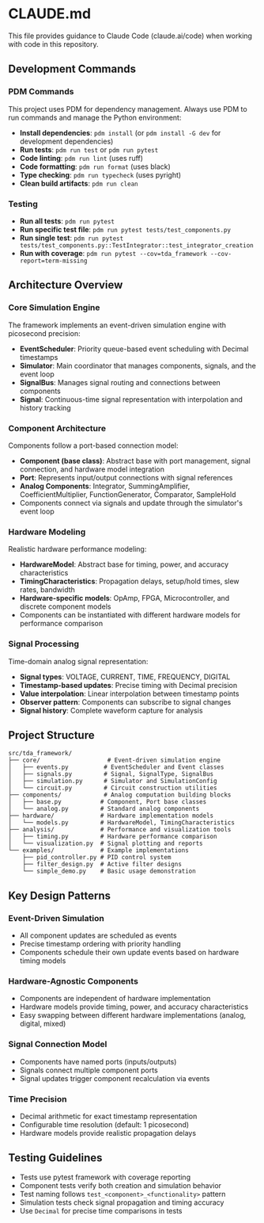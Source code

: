 # CLAUDE.md

This file provides guidance to Claude Code (claude.ai/code) when working with code in this repository.

## Development Commands

### PDM Commands
This project uses PDM for dependency management. Always use PDM to run commands and manage the Python environment:

- **Install dependencies**: `pdm install` (or `pdm install -G dev` for development dependencies)
- **Run tests**: `pdm run test` or `pdm run pytest`
- **Code linting**: `pdm run lint` (uses ruff)
- **Code formatting**: `pdm run format` (uses black)
- **Type checking**: `pdm run typecheck` (uses pyright)
- **Clean build artifacts**: `pdm run clean`

### Testing
- **Run all tests**: `pdm run pytest`
- **Run specific test file**: `pdm run pytest tests/test_components.py`
- **Run single test**: `pdm run pytest tests/test_components.py::TestIntegrator::test_integrator_creation`
- **Run with coverage**: `pdm run pytest --cov=tda_framework --cov-report=term-missing`

## Architecture Overview

### Core Simulation Engine
The framework implements an event-driven simulation engine with picosecond precision:

- **EventScheduler**: Priority queue-based event scheduling with Decimal timestamps
- **Simulator**: Main coordinator that manages components, signals, and the event loop
- **SignalBus**: Manages signal routing and connections between components
- **Signal**: Continuous-time signal representation with interpolation and history tracking

### Component Architecture
Components follow a port-based connection model:

- **Component (base class)**: Abstract base with port management, signal connection, and hardware model integration
- **Port**: Represents input/output connections with signal references
- **Analog Components**: Integrator, SummingAmplifier, CoefficientMultiplier, FunctionGenerator, Comparator, SampleHold
- Components connect via signals and update through the simulator's event loop

### Hardware Modeling
Realistic hardware performance modeling:

- **HardwareModel**: Abstract base for timing, power, and accuracy characteristics
- **TimingCharacteristics**: Propagation delays, setup/hold times, slew rates, bandwidth
- **Hardware-specific models**: OpAmp, FPGA, Microcontroller, and discrete component models
- Components can be instantiated with different hardware models for performance comparison

### Signal Processing
Time-domain analog signal representation:

- **Signal types**: VOLTAGE, CURRENT, TIME, FREQUENCY, DIGITAL
- **Timestamp-based updates**: Precise timing with Decimal precision
- **Value interpolation**: Linear interpolation between timestamp points
- **Observer pattern**: Components can subscribe to signal changes
- **Signal history**: Complete waveform capture for analysis

## Project Structure

```
src/tda_framework/
├── core/                   # Event-driven simulation engine
│   ├── events.py          # EventScheduler and Event classes
│   ├── signals.py         # Signal, SignalType, SignalBus
│   ├── simulation.py      # Simulator and SimulationConfig
│   └── circuit.py         # Circuit construction utilities
├── components/            # Analog computation building blocks
│   ├── base.py           # Component, Port base classes
│   └── analog.py         # Standard analog components
├── hardware/             # Hardware implementation models
│   └── models.py         # HardwareModel, TimingCharacteristics
├── analysis/             # Performance and visualization tools
│   ├── timing.py         # Hardware performance comparison
│   └── visualization.py  # Signal plotting and reports
└── examples/             # Example implementations
    ├── pid_controller.py # PID control system
    ├── filter_design.py  # Active filter designs
    └── simple_demo.py    # Basic usage demonstration
```

## Key Design Patterns

### Event-Driven Simulation
- All component updates are scheduled as events
- Precise timestamp ordering with priority handling
- Components schedule their own update events based on hardware timing models

### Hardware-Agnostic Components
- Components are independent of hardware implementation
- Hardware models provide timing, power, and accuracy characteristics
- Easy swapping between different hardware implementations (analog, digital, mixed)

### Signal Connection Model
- Components have named ports (inputs/outputs)
- Signals connect multiple component ports
- Signal updates trigger component recalculation via events

### Time Precision
- Decimal arithmetic for exact timestamp representation
- Configurable time resolution (default: 1 picosecond)
- Hardware models provide realistic propagation delays

## Testing Guidelines

- Tests use pytest framework with coverage reporting
- Component tests verify both creation and simulation behavior
- Test naming follows `test_<component>_<functionality>` pattern
- Simulation tests check signal propagation and timing accuracy
- Use `Decimal` for precise time comparisons in tests